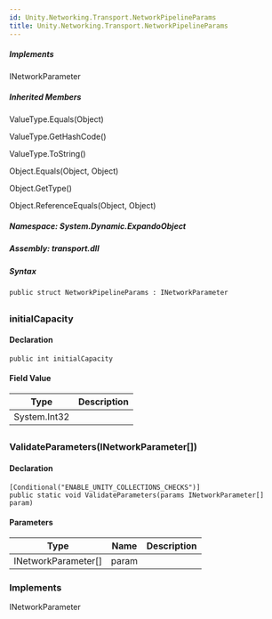 ```yaml
---  
id: Unity.Networking.Transport.NetworkPipelineParams  
title: Unity.Networking.Transport.NetworkPipelineParams  
---
```


<div class="markdown level0 summary">

</div>

<div class="markdown level0 conceptual">

</div>

<div classs="implements">

##### Implements

<div>

INetworkParameter

</div>

</div>

<div class="inheritedMembers">

##### Inherited Members

<div>

ValueType.Equals(Object)

</div>

<div>

ValueType.GetHashCode()

</div>

<div>

ValueType.ToString()

</div>

<div>

Object.Equals(Object, Object)

</div>

<div>

Object.GetType()

</div>

<div>

Object.ReferenceEquals(Object, Object)

</div>

</div>

##### **Namespace**: System.Dynamic.ExpandoObject

##### **Assembly**: transport.dll

##### Syntax

``` lang-csharp
public struct NetworkPipelineParams : INetworkParameter
```

## 

### initialCapacity

<div class="markdown level1 summary">

</div>

<div class="markdown level1 conceptual">

</div>

#### Declaration

``` lang-csharp
public int initialCapacity
```

#### Field Value

| Type         | Description |
|--------------|-------------|
| System.Int32 |             |

## 

### ValidateParameters(INetworkParameter\[\])

<div class="markdown level1 summary">

</div>

<div class="markdown level1 conceptual">

</div>

#### Declaration

``` lang-csharp
[Conditional("ENABLE_UNITY_COLLECTIONS_CHECKS")]
public static void ValidateParameters(params INetworkParameter[] param)
```

#### Parameters

| Type                  | Name  | Description |
|-----------------------|-------|-------------|
| INetworkParameter\[\] | param |             |

### Implements

<div>

INetworkParameter

</div>
